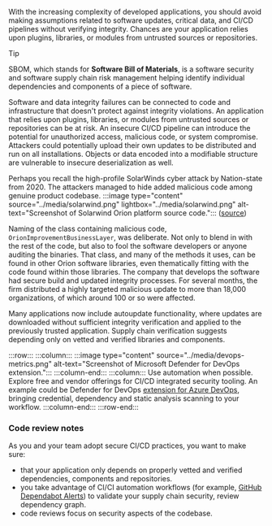 
With the increasing complexity of developed applications, you should avoid making assumptions related to software updates, critical data, and CI/CD pipelines without verifying integrity.
Chances are your application relies upon plugins, libraries, or modules from untrusted sources or repositories.

> [!TIP]
> SBOM, which stands for **Software Bill of Materials**, is a software security and software supply chain risk management helping identify individual dependencies and components of a piece of software.

Software and data integrity failures can be connected to code and infrastructure that doesn't protect against integrity violations. An application that relies upon plugins, libraries, or modules from untrusted sources or repositories can be at risk. An insecure CI/CD pipeline can introduce the potential for unauthorized access, malicious code, or system compromise. Attackers could potentially upload their own updates to be distributed and run on all installations. Objects or data encoded into a modifiable structure are vulnerable to insecure deserialization as well.

Perhaps you recall the high-profile SolarWinds cyber attack by Nation-state from 2020. The attackers managed to hide added malicious code among genuine product codebase.
:::image type="content" source="../media/solarwind.png" lightbox="../media/solarwind.png" alt-text="Screenshot of Solarwind Orion platform source code.":::
([source](https://www.reversinglabs.com/blog/sunburst-the-next-level-of-stealth))

Naming of the class containing malicious code, `OrionImprovementBusinessLayer`, was deliberate. Not only to blend in with the rest of the code, but also to fool the software developers or anyone auditing the binaries. That class, and many of the methods it uses, can be found in other Orion software libraries, even thematically fitting with the code found within those libraries.
The company that develops the software had secure build and updated integrity processes. For several months, the firm distributed a highly targeted malicious update to more than 18,000 organizations, of which around 100 or so were affected.

Many applications now include autoupdate functionality, where updates are downloaded without sufficient integrity verification and applied to the previously trusted application.
Supply chain verification suggests depending only on vetted and verified libraries and components.

:::row:::
    :::column:::
        :::image type="content" source="../media/devops-metrics.png" alt-text="Screenshot of Microsoft Defender for DevOps extension.":::
    :::column-end:::
    :::column:::
        Use automation when possible. Explore free and vendor offerings for CI/CD integrated security tooling. An example could be Defender for DevOps [extension for Azure DevOps](https://marketplace.visualstudio.com/items?itemName=ms-securitydevops.microsoft-security-devops-azdevops), bringing credential, dependency and static analysis scanning to your workflow.
    :::column-end:::
:::row-end:::

### Code review notes

As you and your team adopt secure CI/CD practices, you want to make sure:

- that your application only depends on properly vetted and verified dependencies, components and repositories.
- you take advantage of CI/CI automation workflows (for example, [GitHub Dependabot Alerts](https://docs.github.com/en/code-security/dependabot/dependabot-alerts/about-dependabot-alerts#detection-of-insecure-dependencies)) to validate your supply chain security, review dependency graph.
- code reviews focus on security aspects of the codebase.
